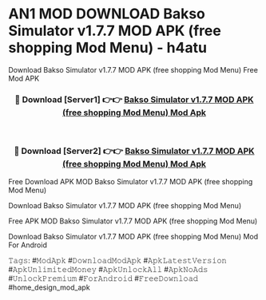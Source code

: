 # AN1 MOD DOWNLOAD Bakso Simulator v1.7.7 MOD APK (free shopping Mod Menu) - h4atu
Download Bakso Simulator v1.7.7 MOD APK (free shopping Mod Menu) Free Mod APK

<div align="center">
<h3>🔴 Download [Server1] 👉👉 <a href="https://apk-comot.site?title=Bakso_Simulator_v1.7.7_MOD_APK_(free_shopping_Mod_Menu)">Bakso Simulator v1.7.7 MOD APK (free shopping Mod Menu) Mod Apk</a></h3><br>

<h3>🔴 Download [Server2] 👉👉 <a href="https://apk-comot.site?title=Bakso_Simulator_v1.7.7_MOD_APK_(free_shopping_Mod_Menu)">Bakso Simulator v1.7.7 MOD APK (free shopping Mod Menu) Mod Apk</a></h3>
</div>


Free Download APK MOD Bakso Simulator v1.7.7 MOD APK (free shopping Mod Menu)

Download Bakso Simulator v1.7.7 MOD APK (free shopping Mod Menu) 

Free APK MOD Bakso Simulator v1.7.7 MOD APK (free shopping Mod Menu) 

Download Bakso Simulator v1.7.7 MOD APK (free shopping Mod Menu) Mod For Android

𝚃𝚊𝚐𝚜: #𝙼𝚘𝚍𝙰𝚙𝚔 #𝙳𝚘𝚠𝚗𝚕𝚘𝚊𝚍𝙼𝚘𝚍𝙰𝚙𝚔 #𝙰𝚙𝚔𝙻𝚊𝚝𝚎𝚜𝚝𝚅𝚎𝚛𝚜𝚒𝚘𝚗 #𝙰𝚙𝚔𝚄𝚗𝚕𝚒𝚖𝚒𝚝𝚎𝚍𝙼𝚘𝚗𝚎𝚢 #𝙰𝚙𝚔𝚄𝚗𝚕𝚘𝚌𝚔𝙰𝚕𝚕 #𝙰𝚙𝚔𝙽𝚘𝙰𝚍𝚜 #𝚄𝚗𝚕𝚘𝚌𝚔𝙿𝚛𝚎𝚖𝚒𝚞𝚖 #𝙵𝚘𝚛𝙰𝚗𝚍𝚛𝚘𝚒𝚍 #𝙵𝚛𝚎𝚎𝙳𝚘𝚠𝚗𝚕𝚘𝚊𝚍 #home_design_mod_apk
